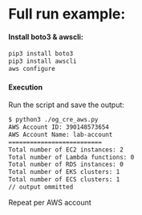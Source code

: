 # Full run example:
#### Install boto3 & awscli:
```bash
pip3 install boto3
pip3 install awscli
aws configure
```
#### Execution
Run the script and save the output:
```bash
$ python3 ./og_cre_aws.py 
AWS Account ID: 390148573654
AWS Account Name: lab-account
==========================
Total number of EC2 instances: 2
Total number of Lambda functions: 0
Total number of RDS instances: 0
Total number of EKS clusters: 1
Total number of ECS clusters: 1
// output ommitted
```
Repeat per AWS account
